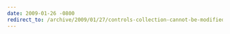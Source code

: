 ```yaml
---
date: 2009-01-26 -0800
redirect_to: /archive/2009/01/27/controls-collection-cannot-be-modified-issue-with-asp.net-mvc-rc1.aspx/
---
```

